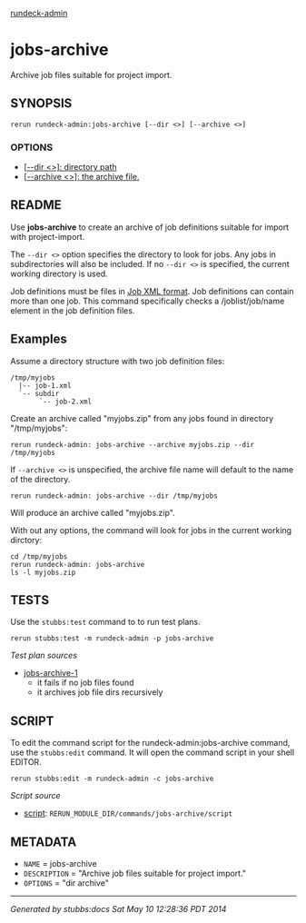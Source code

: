 [rundeck-admin](../../index.html)
# jobs-archive 

Archive job files suitable for project import.

## SYNOPSIS

    rerun rundeck-admin:jobs-archive [--dir <>] [--archive <>]

### OPTIONS

* [   [--dir <>]: directory path](../../options/dir/index.html)
* [   [--archive <>]: the archive file.](../../options/archive/index.html)

## README

Use **jobs-archive** to create an archive of job definitions suitable for import with project-import.

The `--dir <>` option specifies the directory to look for jobs. Any jobs in subdirectories
will also be included.
If no `--dir <>` is specified, the current working directory is used.    

Job definitions must be files in [Job XML format](http://rundeck.org/docs/manpages/man5/job-v20.html). Job definitions can contain more than one job. This command specifically checks
a /joblist/job/name element in the job definition files.


Examples
--------
Assume a directory structure with two job definition files:

    /tmp/myjobs
      |-- job-1.xml
      `-- subdir
           `-- job-2.xml

Create an archive called "myjobs.zip" from any jobs found in directory "/tmp/myjobs":

    rerun rundeck-admin: jobs-archive --archive myjobs.zip --dir /tmp/myjobs

If `--archive <>` is unspecified, the archive file name will default to the name of the directory.

    rerun rundeck-admin: jobs-archive --dir /tmp/myjobs

Will produce an archive called "myjobs.zip".

With out any options, the command will look for jobs in the current working dirctory:

    cd /tmp/myjobs
    rerun rundeck-admin: jobs-archive 
    ls -l myjobs.zip

## TESTS

Use the `stubbs:test` command to to run test plans.

    rerun stubbs:test -m rundeck-admin -p jobs-archive

*Test plan sources*

* [jobs-archive-1](../../tests/jobs-archive-1.html)
  * it fails if no job files found
  * it archives job file dirs recursively

## SCRIPT

To edit the command script for the rundeck-admin:jobs-archive command, 
use the `stubbs:edit`
command. It will open the command script in your shell EDITOR.

    rerun stubbs:edit -m rundeck-admin -c jobs-archive

*Script source*

* [script](script.html): `RERUN_MODULE_DIR/commands/jobs-archive/script`

## METADATA

* `NAME` = jobs-archive
* `DESCRIPTION` = "Archive job files suitable for project import."
* `OPTIONS` = "dir archive"

----

*Generated by stubbs:docs Sat May 10 12:28:36 PDT 2014*

